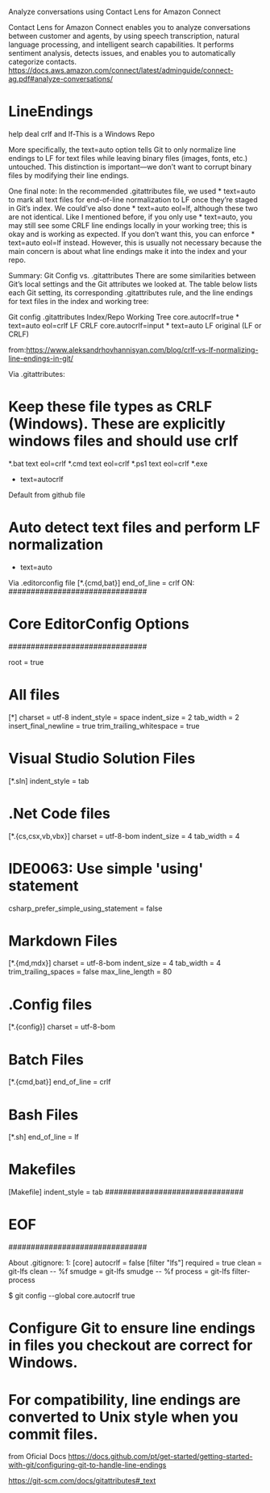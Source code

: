 Analyze conversations using Contact Lens for Amazon Connect


Contact Lens for Amazon Connect enables you to analyze conversations between customer and agents, by using speech transcription, natural language processing, and intelligent search capabilities. It performs sentiment analysis, detects issues, and enables you to automatically categorize contacts.
https://docs.aws.amazon.com/connect/latest/adminguide/connect-ag.pdf#analyze-conversations/



# LineEndings
help deal crlf and lf-This is a Windows Repo


More specifically, the text=auto option tells Git to only normalize line endings to LF for text files while leaving binary files (images, fonts, etc.) untouched. This distinction is important—we don’t want to corrupt binary files by modifying their line endings.

One final note: In the recommended .gitattributes file, we used * text=auto to mark all text files for end-of-line normalization to LF once they’re staged in Git’s index. We could’ve also done * text=auto eol=lf, although these two are not identical. Like I mentioned before, if you only use * text=auto, you may still see some CRLF line endings locally in your working tree; this is okay and is working as expected. If you don’t want this, you can enforce * text=auto eol=lf instead. However, this is usually not necessary because the main concern is about what line endings make it into the index and your repo.



Summary: Git Config vs. .gitattributes
There are some similarities between Git’s local settings and the Git attributes we looked at. The table below lists each Git setting, its corresponding .gitattributes rule, and the line endings for text files in the index and working tree:

Git config          	.gitattributes      	Index/Repo	Working Tree
core.autocrlf=true  	* text=auto eol=crlf        	LF	CRLF
core.autocrlf=input	    * text=auto	                    LF	original (LF or CRLF)



from:https://www.aleksandrhovhannisyan.com/blog/crlf-vs-lf-normalizing-line-endings-in-git/

Via .gitattributes:
# Keep these file types as CRLF (Windows). These are explicitly windows files and should use crlf
*.bat    text eol=crlf
*.cmd    text eol=crlf
*.ps1    text eol=crlf
*.exe
* text=autocrlf 

Default from github file
# Auto detect text files and perform LF normalization
* text=auto



Via .editorconfig file
[*.{cmd,bat}]
end_of_line = crlf
ON:
###############################
# Core EditorConfig Options   #
###############################

root = true

# All files
[*]
charset = utf-8
indent_style = space
indent_size = 2
tab_width = 2
insert_final_newline = true
trim_trailing_whitespace = true

# Visual Studio Solution Files
[*.sln]
indent_style = tab

# .Net Code files
[*.{cs,csx,vb,vbx}]
charset = utf-8-bom
indent_size = 4
tab_width = 4
# IDE0063: Use simple 'using' statement
csharp_prefer_simple_using_statement = false

# Markdown Files
[*.{md,mdx}]
charset = utf-8-bom
indent_size = 4
tab_width = 4
trim_trailing_spaces = false
max_line_length = 80

# .Config files
[*.{config}]
charset = utf-8-bom

# Batch Files
[*.{cmd,bat}]
end_of_line = crlf

# Bash Files
[*.sh]
end_of_line = lf

# Makefiles
[Makefile]
indent_style = tab
###############################
# EOF  #
###############################






About .gitignore:
  1: [core] autocrlf = false [filter "lfs"] required = true clean = git-lfs clean -- %f smudge = git-lfs smudge -- %f process = git-lfs filter-process


$ git config --global core.autocrlf true
# Configure Git to ensure line endings in files you checkout are correct for Windows.
# For compatibility, line endings are converted to Unix style when you commit files.
from
Oficial Docs
https://docs.github.com/pt/get-started/getting-started-with-git/configuring-git-to-handle-line-endings



https://git-scm.com/docs/gitattributes#_text
